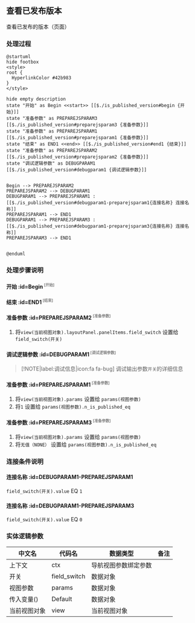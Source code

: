 ## 查看已发布版本 <!-- {docsify-ignore-all} -->

   查看已发布的版本（页面）

### 处理过程

```plantuml
@startuml
hide footbox
<style>
root {
  HyperlinkColor #42b983
}
</style>

hide empty description
state "开始" as Begin <<start>> [[$./is_published_version#begin {开始}]]
state "准备参数" as PREPAREJSPARAM3  [[$./is_published_version#preparejsparam3 {准备参数}]]
state "准备参数" as PREPAREJSPARAM1  [[$./is_published_version#preparejsparam1 {准备参数}]]
state "结束" as END1 <<end>> [[$./is_published_version#end1 {结束}]]
state "准备参数" as PREPAREJSPARAM2  [[$./is_published_version#preparejsparam2 {准备参数}]]
state "调试逻辑参数" as DEBUGPARAM1  [[$./is_published_version#debugparam1 {调试逻辑参数}]]


Begin --> PREPAREJSPARAM2
PREPAREJSPARAM2 --> DEBUGPARAM1
DEBUGPARAM1 --> PREPAREJSPARAM1 : [[$./is_published_version#debugparam1-preparejsparam1{连接名称} 连接名称]]
PREPAREJSPARAM1 --> END1
DEBUGPARAM1 --> PREPAREJSPARAM3 : [[$./is_published_version#debugparam1-preparejsparam3{连接名称} 连接名称]]
PREPAREJSPARAM3 --> END1


@enduml
```


### 处理步骤说明

#### 开始 :id=Begin<sup class="footnote-symbol"> <font color=gray size=1>[开始]</font></sup>




#### 结束 :id=END1<sup class="footnote-symbol"> <font color=gray size=1>[结束]</font></sup>




#### 准备参数 :id=PREPAREJSPARAM2<sup class="footnote-symbol"> <font color=gray size=1>[准备参数]</font></sup>



1. 将`view(当前视图对象).layoutPanel.panelItems.field_switch` 设置给  `field_switch(开关)`

#### 调试逻辑参数 :id=DEBUGPARAM1<sup class="footnote-symbol"> <font color=gray size=1>[调试逻辑参数]</font></sup>



> [!NOTE|label:调试信息|icon:fa fa-bug]
> 调试输出参数`开关`的详细信息

#### 准备参数 :id=PREPAREJSPARAM1<sup class="footnote-symbol"> <font color=gray size=1>[准备参数]</font></sup>



1. 将`view(当前视图对象).params` 设置给  `params(视图参数)`
2. 将`1` 设置给  `params(视图参数).n_is_published_eq`

#### 准备参数 :id=PREPAREJSPARAM3<sup class="footnote-symbol"> <font color=gray size=1>[准备参数]</font></sup>



1. 将`view(当前视图对象).params` 设置给  `params(视图参数)`
2. 将`无值（NONE）` 设置给  `params(视图参数).n_is_published_eq`

### 连接条件说明
#### 连接名称 :id=DEBUGPARAM1-PREPAREJSPARAM1

```field_switch(开关).value``` EQ ```1```
#### 连接名称 :id=DEBUGPARAM1-PREPAREJSPARAM3

```field_switch(开关).value``` EQ ```0```


### 实体逻辑参数

|    中文名   |    代码名    |  数据类型      |备注 |
| --------| --------| --------  | --------   |
|上下文|ctx|导航视图参数绑定参数||
|开关|field_switch|数据对象||
|视图参数|params|数据对象||
|传入变量(<i class="fa fa-check"/></i>)|Default|数据对象||
|当前视图对象|view|当前视图对象||
